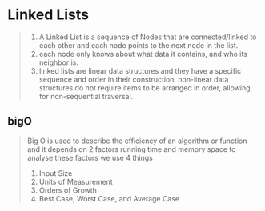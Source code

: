 # Linked Lists
>1. A Linked List is a sequence of Nodes that are connected/linked to each other and each node points to the next node in the list.
>2. each node only knows about what data it contains, and who its neighbor is.
>3. linked lists are linear data structures and they have a specific sequence and order in their construction. non-linear data structures do not require items to be arranged in order, allowing for non-sequential traversal.

## bigO
>Big O is used to describe the efficiency of an algorithm or function and it depends on 2 factors running time and memory space to analyse these factors we use 4 things 
>1. Input Size
>2. Units of Measurement
>3. Orders of Growth
>4. Best Case, Worst Case, and Average Case
